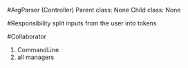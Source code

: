 #ArgParser (Controller)
Parent class: None
Child class: None 

#Responsibility
split inputs from the user into tokens

#Collaborator
1. CommandLine
2. all managers